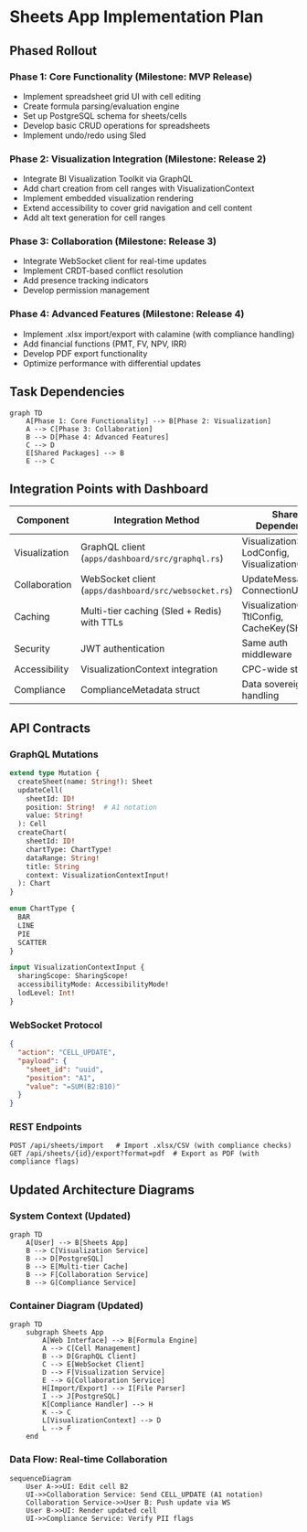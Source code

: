 # Sheets App Implementation Plan

## Phased Rollout

### Phase 1: Core Functionality (Milestone: MVP Release)
- Implement spreadsheet grid UI with cell editing
- Create formula parsing/evaluation engine
- Set up PostgreSQL schema for sheets/cells
- Develop basic CRUD operations for spreadsheets
- Implement undo/redo using Sled

### Phase 2: Visualization Integration (Milestone: Release 2)
- Integrate BI Visualization Toolkit via GraphQL
- Add chart creation from cell ranges with VisualizationContext
- Implement embedded visualization rendering
- Extend accessibility to cover grid navigation and cell content
- Add alt text generation for cell ranges

### Phase 3: Collaboration (Milestone: Release 3)
- Integrate WebSocket client for real-time updates
- Implement CRDT-based conflict resolution
- Add presence tracking indicators
- Develop permission management

### Phase 4: Advanced Features (Milestone: Release 4)
- Implement .xlsx import/export with calamine (with compliance handling)
- Add financial functions (PMT, FV, NPV, IRR)
- Develop PDF export functionality
- Optimize performance with differential updates

## Task Dependencies

```mermaid
graph TD
    A[Phase 1: Core Functionality] --> B[Phase 2: Visualization]
    A --> C[Phase 3: Collaboration]
    B --> D[Phase 4: Advanced Features]
    C --> D
    E[Shared Packages] --> B
    E --> C
```

## Integration Points with Dashboard

| Component          | Integration Method                          | Shared Dependencies       |
|--------------------|---------------------------------------------|---------------------------|
| Visualization      | GraphQL client (`apps/dashboard/src/graphql.rs`) | VisualizationSchema, LodConfig, VisualizationContext |
| Collaboration      | WebSocket client (`apps/dashboard/src/websocket.rs`) | UpdateMessage, ConnectionUpgrade |
| Caching            | Multi-tier caching (Sled + Redis) with TTLs | VisualizationCache, TtlConfig, CacheKey(SHA256) |
| Security           | JWT authentication                          | Same auth middleware      |
| Accessibility      | VisualizationContext integration            | CPC-wide standards        |
| Compliance         | ComplianceMetadata struct                   | Data sovereignty handling |

## API Contracts

### GraphQL Mutations
```graphql
extend type Mutation {
  createSheet(name: String!): Sheet
  updateCell(
    sheetId: ID!
    position: String!  # A1 notation
    value: String!
  ): Cell
  createChart(
    sheetId: ID!
    chartType: ChartType!
    dataRange: String!
    title: String
    context: VisualizationContextInput!
  ): Chart
}

enum ChartType {
  BAR
  LINE
  PIE
  SCATTER
}

input VisualizationContextInput {
  sharingScope: SharingScope!
  accessibilityMode: AccessibilityMode!
  lodLevel: Int!
}
```

### WebSocket Protocol
```json
{
  "action": "CELL_UPDATE",
  "payload": {
    "sheet_id": "uuid",
    "position": "A1",
    "value": "=SUM(B2:B10)"
  }
}
```

### REST Endpoints
```
POST /api/sheets/import   # Import .xlsx/CSV (with compliance checks)
GET /api/sheets/{id}/export?format=pdf  # Export as PDF (with compliance flags)
```

## Updated Architecture Diagrams

### System Context (Updated)
```mermaid
graph TD
    A[User] --> B[Sheets App]
    B --> C[Visualization Service]
    B --> D[PostgreSQL]
    B --> E[Multi-tier Cache]
    B --> F[Collaboration Service]
    B --> G[Compliance Service]
```

### Container Diagram (Updated)
```mermaid
graph TD
    subgraph Sheets App
        A[Web Interface] --> B[Formula Engine]
        A --> C[Cell Management]
        B --> D[GraphQL Client]
        C --> E[WebSocket Client]
        D --> F[Visualization Service]
        E --> G[Collaboration Service]
        H[Import/Export] --> I[File Parser]
        I --> J[PostgreSQL]
        K[Compliance Handler] --> H
        K --> C
        L[VisualizationContext] --> D
        L --> F
    end
```

### Data Flow: Real-time Collaboration
```mermaid
sequenceDiagram
    User A->>UI: Edit cell B2
    UI->>Collaboration Service: Send CELL_UPDATE (A1 notation)
    Collaboration Service->>User B: Push update via WS
    User B->>UI: Render updated cell
    UI->>Compliance Service: Verify PII flags